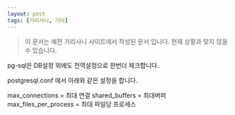 ```yaml
---
layout: post
tags: [가리사니, 기타]
---
```


> 이 문서는 예전 가리사니 사이트에서 작성된 문서 입니다.
현재 상황과 맞지 않을 수 있습니다.


pg-sql은 DB설정 외에도 전역설정으로 한번더 체크합니다.

postgresql.conf 에서 아래와 같은 설정을 합니다.

max_connections = 최대 연결
shared_buffers = 최대버퍼
max_files_per_process = 최대 파일당 프로세스